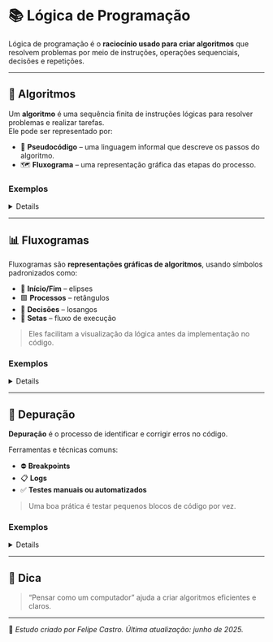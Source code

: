 # 📚 Lógica de Programação

Lógica de programação é o **raciocínio usado para criar algoritmos** que resolvem problemas por meio de instruções, operações sequenciais, decisões e repetições.

---

## 🔢 Algoritmos

Um **algoritmo** é uma sequência finita de instruções lógicas para resolver problemas e realizar tarefas.  
Ele pode ser representado por:

- 🧠 **Pseudocódigo** – uma linguagem informal que descreve os passos do algoritmo.
- 🗺️ **Fluxograma** – uma representação gráfica das etapas do processo.

### Exemplos

<details>
<sumary></sumary>
</details>

---

## 📊 Fluxogramas

Fluxogramas são **representações gráficas de algoritmos**, usando símbolos padronizados como:

- 🔷 **Início/Fim** – elipses
- 🟩 **Processos** – retângulos
- 🔺 **Decisões** – losangos
- 🔀 **Setas** – fluxo de execução

> Eles facilitam a visualização da lógica antes da implementação no código.

### Exemplos

<details>
<sumary></sumary>
</details>

---

## 🐞 Depuração

**Depuração** é o processo de identificar e corrigir erros no código.

Ferramentas e técnicas comuns:

- ⛔ **Breakpoints**
- 📋 **Logs**
- ✅ **Testes manuais ou automatizados**

> Uma boa prática é testar pequenos blocos de código por vez.

### Exemplos

<details>
<sumary></sumary>
</details>

---

## 🧠 Dica

> “Pensar como um computador” ajuda a criar algoritmos eficientes e claros.

---

📌 _Estudo criado por Felipe Castro. Última atualização: junho de 2025._
